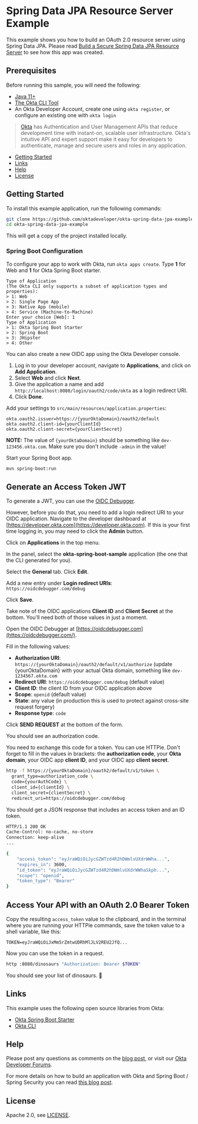 # Spring Data JPA Resource Server Example

This example shows you how to build an OAuth 2.0 resource server using Spring Data JPA. Please read [Build a Secure Spring Data JPA Resource Server](https://developer.okta.com/blog/2020/11/20/spring-data-jpa) to see how this app was created.

## Prerequisites

Before running this sample, you will need the following:

* [Java 11+](https://sdkman.io/jdks)
* [The Okta CLI Tool](https://github.com/okta/okta-cli/#installation)
* An Okta Developer Account, create one using `okta register`, or configure an existing one with `okta login`

> [Okta](https://developer.okta.com/) has Authentication and User Management APIs that reduce development time with instant-on, scalable user infrastructure. Okta's intuitive API and expert support make it easy for developers to authenticate, manage and secure users and roles in any application.

* [Getting Started](#getting-started)
* [Links](#links)
* [Help](#help)
* [License](#license)

## Getting Started

To install this example application, run the following commands:

```bash
git clone https://github.com/oktadeveloper/okta-spring-data-jpa-example.git
cd okta-spring-data-jpa-example
```

This will get a copy of the project installed locally. 

### Spring Boot Configuration

To configure your app to work with Okta, run `okta apps create`. Type **1** for Web and **1** for Okta Spring Boot starter.

```
Type of Application
(The Okta CLI only supports a subset of application types and properties):
> 1: Web
> 2: Single Page App
> 3: Native App (mobile)
> 4: Service (Machine-to-Machine)
Enter your choice [Web]: 1
Type of Application
> 1: Okta Spring Boot Starter
> 2: Spring Boot
> 3: JHipster
> 4: Other
```

You can also create a new OIDC app using the Okta Developer console.

1. Log in to your developer account, navigate to **Applications**, and click on **Add Application**.
2. Select **Web** and click **Next**. 
3. Give the application a name and add `http://localhost:8080/login/oauth2/code/okta` as a login redirect URI. 
4. Click **Done**.

Add your settings to `src/main/resources/application.properties`:

```properties
okta.oauth2.issuer=https://{yourOktaDomain}/oauth2/default
okta.oauth2.client-id={yourClientId}
okta.oauth2.client-secret={yourClientSecret}
```

**NOTE:** The value of `{yourOktaDomain}` should be something like `dev-123456.okta.com`. Make sure you don't include `-admin` in the value!

Start your Spring Boot app.

```bash
mvn spring-boot:run
```

## Generate an Access Token JWT

To generate a JWT, you can use the [OIDC Debugger](https://oidcdebugger.com/).

However, before you do that, you need to add a login redirect URI to your OIDC application. Navigate to the developer dashboard at [https://developer.okta.com](https://developer.okta.com). If this is your first time logging in, you may need to click the **Admin** button.

Click on **Applications** in the top menu.

In the panel, select the **okta-spring-boot-sample** application (the one that the CLI generated for you).

Select the **General** tab. Click **Edit**.

Add a new entry under **Login redirect URIs**: `https://oidcdebugger.com/debug`

Click **Save**.

Take note of the OIDC applications **Client ID** and **Client Secret** at the bottom. You'll need both of those values in just a moment.  

Open the OIDC Debugger at [https://oidcdebugger.com](https://oidcdebugger.com/).

Fill in the following values:

 - **Authorization URI**: `https://{yourOktaDomain}/oauth2/default/v1/authorize` (update {yourOktaDomain} with your actual Okta domain, something like `dev-1234567.okta.com`
 - **Redirect URI**: `https://oidcdebugger.com/debug` (default value)
- **Client ID**: the client ID from your OIDC application above
- **Scope**: `openid` (default value)
- **State**: any value (in production this is used to protect against cross-site request forgery)
- **Response type**: `code`

Click **SEND REQUEST** at the bottom of the form.

You should see an authorization code.

You need to exchange this code for a token. You can use HTTPie. Don't forget to fill in the values in brackets: the **authorization code**, your **Okta domain**, your OIDC app **client ID**, and your OIDC app **client secret**.

```bash
http -f https://{yourOktaDomain}/oauth2/default/v1/token \
  grant_type=authorization_code \
  code={yourAuthCode} \
  client_id={clientId} \
  client_secret={clientSecret} \
  redirect_uri=https://oidcdebugger.com/debug
```

You should get a JSON response that includes an access token and an ID token.

```bash
HTTP/1.1 200 OK
Cache-Control: no-cache, no-store
Connection: keep-alive
...

{
    "access_token": "eyJraWQiOiJycGZWTzd4R2hDWmlvUXdrWWha...",
    "expires_in": 3600,
    "id_token": "eyJraWQiOiJycGZWTzd4R2hDWmlvUXdrWWhaSkph...",
    "scope": "openid",
    "token_type": "Bearer"
}
```

## Access Your API with an OAuth 2.0 Bearer Token

Copy the resulting `access_token` value to the clipboard, and in the terminal where you are running your HTTPie commands, save the token value to a shell variable, like this:

```shell
TOKEN=eyJraWQiOiJxMm5rZmtwUDRhMlJLV2REU2JfQ...
```

Now you can use the token in a request.

```bash
http :8080/dinosaurs "Authorization: Bearer $TOKEN"
```

You should see your list of dinosaurs. 🦖

## Links

This example uses the following open source libraries from Okta:

* [Okta Spring Boot Starter](https://github.com/okta/okta-spring-boot)
* [Okta CLI](https://github.com/okta/okta-cli)

## Help

Please post any questions as comments on the [blog post](https://developer.okta.com/blog/2020/11/20/spring-data-jpa), or visit our [Okta Developer Forums](https://devforum.okta.com/).

For more details on how to build an application with Okta and Spring Boot / Spring Security you can read [this blog post](https://developer.okta.com/blog/2019/05/15/spring-boot-login-options).

[Okta Spring Boot Library]: https://github.com/okta/okta-spring-boot
[OIDC Web Application Setup Instructions]: https://developer.okta.com/authentication-guide/implementing-authentication/auth-code#1-setting-up-your-application
[Authorization Code Flow]: https://developer.okta.com/authentication-guide/implementing-authentication/auth-code

## License

Apache 2.0, see [LICENSE](LICENSE).
